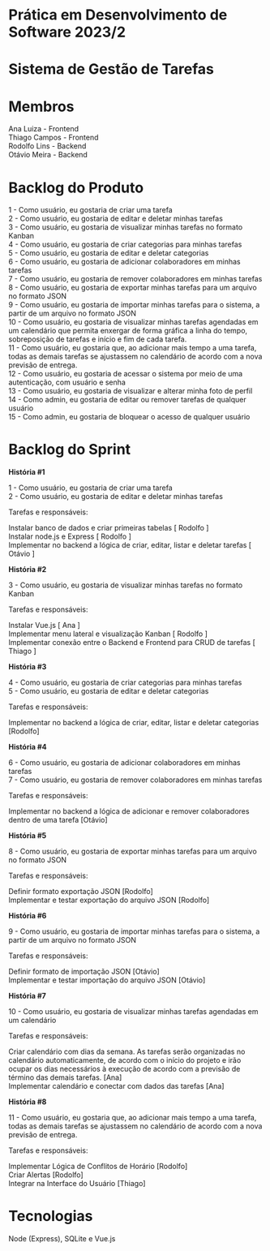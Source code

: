 # Prática em Desenvolvimento de Software 2023/2

# Sistema de Gestão de Tarefas

# Membros

Ana Luiza - Frontend <br/>
Thiago Campos - Frontend <br/>
Rodolfo Lins - Backend <br/>
Otávio Meira - Backend <br/>

# Backlog do Produto

1 - Como usuário, eu gostaria de criar uma tarefa <br/>
2 - Como usuário, eu gostaria de editar e deletar minhas tarefas <br/>
3 - Como usuário, eu gostaria de visualizar minhas tarefas no formato Kanban <br/>
4 - Como usuário, eu gostaria de criar categorias para minhas tarefas <br/>
5 - Como usuário, eu gostaria de editar e deletar categorias <br/>
6 - Como usuário, eu gostaria de adicionar colaboradores em minhas tarefas <br/>
7 - Como usuário, eu gostaria de remover colaboradores em minhas tarefas <br/>
8 - Como usuário, eu gostaria de exportar minhas tarefas para um arquivo no formato JSON <br/>
9 - Como usuário, eu gostaria de importar minhas tarefas para o sistema, a partir de um arquivo no formato JSON <br/>
10 - Como usuário, eu gostaria de visualizar minhas tarefas agendadas em um calendário que permita enxergar de forma gráfica a linha do tempo, sobreposição de tarefas e início e fim de cada tarefa. <br/> 
11 - Como usuário, eu gostaria que, ao adicionar mais tempo a uma tarefa, todas as demais tarefas se ajustassem no calendário de acordo com a nova previsão de entrega. <br/>
12 - Como usuário, eu gostaria de acessar o sistema por meio de uma autenticação, com usuário e senha <br/>
13 - Como usuário, eu gostaria de visualizar e alterar minha foto de perfil <br/>
14 - Como admin, eu gostaria de editar ou remover tarefas de qualquer usuário <br/>
15 - Como admin, eu gostaria de bloquear o acesso de qualquer usuário <br/>

# Backlog do Sprint

**História #1**

1 - Como usuário, eu gostaria de criar uma tarefa <br/>
2 - Como usuário, eu gostaria de editar e deletar minhas tarefas <br/>

Tarefas e responsáveis:

Instalar banco de dados e criar primeiras tabelas [ Rodolfo ] <br/>
Instalar node.js e Express [ Rodolfo ] <br/>
Implementar no backend a lógica de criar, editar, listar e deletar tarefas [ Otávio ] <br/>

**História #2**

3 - Como usuário, eu gostaria de visualizar minhas tarefas no formato Kanban <br/>

Tarefas e responsáveis:

Instalar Vue.js [ Ana ] <br/>
Implementar menu lateral e visualização Kanban [ Rodolfo ] <br/>
Implementar conexão entre o Backend e Frontend para CRUD de tarefas [ Thiago ] <br/>

**História #3**

4 - Como usuário, eu gostaria de criar categorias para minhas tarefas <br/>
5 - Como usuário, eu gostaria de editar e deletar categorias <br/>

Tarefas e responsáveis:

Implementar no backend a lógica de criar, editar, listar e deletar categorias [Rodolfo] <br/>

**História #4**

6 - Como usuário, eu gostaria de adicionar colaboradores em minhas tarefas <br/>
7 - Como usuário, eu gostaria de remover colaboradores em minhas tarefas <br/>

Tarefas e responsáveis:

Implementar no backend a lógica de adicionar e remover colaboradores dentro de uma tarefa [Otávio] <br/>

**História #5**

8 - Como usuário, eu gostaria de exportar minhas tarefas para um arquivo no formato JSON <br/>

Tarefas e responsáveis: 

Definir formato exportação JSON [Rodolfo] <br/>
Implementar e testar exportação do arquivo JSON [Rodolfo] <br/>

**História #6**

9 - Como usuário, eu gostaria de importar minhas tarefas para o sistema, a partir de um arquivo no formato JSON <br/>

Tarefas e responsáveis: 

Definir formato de importação JSON [Otávio] <br/>
Implementar e testar importação do arquivo JSON [Otávio] <br/>

**História #7**

10 - Como usuário, eu gostaria de visualizar minhas tarefas agendadas em um calendário <br/>

Tarefas e responsáveis:

Criar calendário com dias da semana. As tarefas serão organizadas no calendário automaticamente, de acordo com o início do projeto e irão ocupar os dias necessários à execução de acordo com a previsão de término das demais tarefas. [Ana] <br/>
Implementar calendário e conectar com dados das tarefas [Ana] <br/>

**História #8**

11 - Como usuário, eu gostaria que, ao adicionar mais tempo a uma tarefa, todas as demais tarefas se ajustassem no calendário de acordo com a nova previsão de entrega. <br/> 

Tarefas e responsáveis:

Implementar Lógica de Conflitos de Horário [Rodolfo] <br/>
Criar Alertas [Rodolfo] <br/>
Integrar na Interface do Usuário [Thiago] <br/>

# Tecnologias

Node (Express), SQLite e Vue.js
